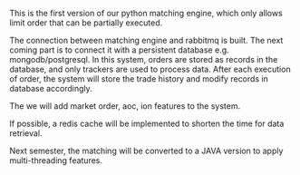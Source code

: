 This is the first version of our python matching engine, which only allows limit order that can be partially executed.

The connection between matching engine and rabbitmq is built. The next coming part is to connect it with a persistent database e.g. mongodb/postgresql. In this system, orders are stored as records in the database, and only trackers are used to process data. After each execution of order, the system will store the trade history and modify records in database accordingly.

The we will add market order, aoc, ion features to the system.

If possible, a redis cache will be implemented to shorten the time for data retrieval.

Next semester, the matching will be converted to a JAVA version to apply multi-threading features.
